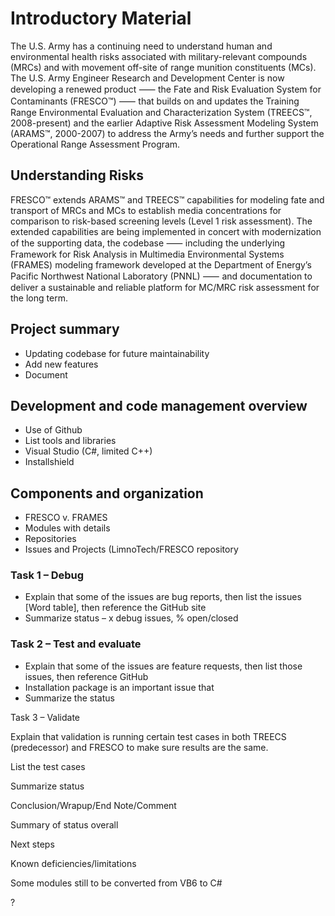 # Introductory Material
The U.S. Army has a continuing need to understand human and environmental health risks associated with military-relevant compounds (MRCs) and with movement off-site of range munition constituents (MCs). The U.S. Army Engineer Research and Development Center is now developing a renewed product ⸺ the Fate and Risk Evaluation System for Contaminants (FRESCO™) ⸺ that builds on and updates the Training Range Environmental Evaluation and Characterization System (TREECS™, 2008-present) and the earlier Adaptive Risk Assessment Modeling System (ARAMS™, 2000-2007) to address the Army’s needs and further support the Operational Range Assessment Program.   

## Understanding Risks
FRESCO™ extends ARAMS™ and TREECS™ capabilities for modeling fate and transport of MRCs and MCs to establish media concentrations for comparison to risk-based screening levels (Level 1 risk assessment). The extended capabilities are being implemented in concert with modernization of the supporting data, the codebase ⸺ including the underlying Framework for Risk Analysis in Multimedia Environmental Systems (FRAMES) modeling framework developed at the Department of Energy’s Pacific Northwest National Laboratory (PNNL) ⸺ and documentation to deliver a sustainable and reliable platform for MC/MRC risk assessment for the long term. 

## Project summary  
* Updating codebase for future maintainability 
* Add new features 
* Document 

## Development and code management overview 
* Use of Github 
* List tools and libraries 
* Visual Studio (C#, limited C++) 
* Installshield 

## Components and organization 
* FRESCO v. FRAMES 
* Modules with details 
* Repositories 
* Issues and Projects (LimnoTech/FRESCO repository 

### Task 1 – Debug 
* Explain that some of the issues are bug reports, then list the issues [Word table], then reference the GitHub site 
* Summarize status – x debug issues, % open/closed 
 

### Task 2 – Test and evaluate 

- Explain that some of the issues are feature requests, then list those issues, then reference GitHub 
- Installation package is an important issue that  
- Summarize the status 

 

Task 3 – Validate 
 
Explain that validation is running certain test cases in both TREECS (predecessor) and FRESCO to make sure results are the same. 
 
List the test cases 
 
Summarize status 
 
 

Conclusion/Wrapup/End Note/Comment 
 
Summary of status overall 
 
Next steps 
 
Known deficiencies/limitations 
 

Some modules still to be converted from VB6 to C# 

? 
 

 

 

 
